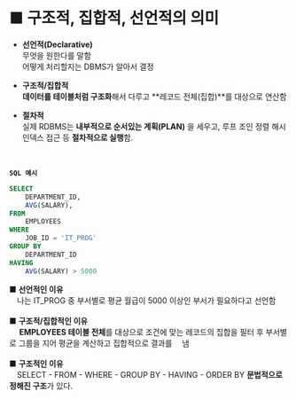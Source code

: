 # ■ 구조적, 집합적, 선언적의 의미

- **선언적(Declarative)**<br>
무엇을 원한다를 말함<br>
어떻게 처리할지는 DBMS가 알아서 결정

- **구조적/집합적**<br>
**데이터를 테이블처럼 구조화**해서 다루고
**레코드 전체(집합)**를 대상으로 연산함

- **절차적**<br>
실제 RDBMS는 **내부적으로 순서있는 계획(PLAN)** 을 세우고, 루프 조인 정렬 해시 인덱스 접근 등 **절차적으로 실행**함.
<br>

**`SQL 예시`**
```sql
SELECT
	DEPARTMENT_ID,
	AVG(SALARY),
FROM
	EMPLOYEES
WHERE
	JOB_ID = 'IT_PROG'
GROUP BY 
	DEPARTMENT_ID
HAVING
	AVG(SALARY) > 5000
```
■ **선언적인 이유**<br>
&emsp;나는 IT_PROG 중 부서별로 평균 월급이 5000 이상인 부서가 필요하다고 선언함<br><br>
■ **구조적/집합적인 이유**<br>
&emsp; **EMPLOYEES 테이블 전체**를 대상으로 조건에 맞는 레코드의 집합을 필터 후 부서별로 그룹을 지어 평균을 계산하고 집합적으로 결과를 &emsp;냄<br><br>
■ **구조적인 이유**<br>
&emsp;SELECT - FROM - WHERE - GROUP BY - HAVING - ORDER BY **문법적으로 정해진 구조**가 있다.<br>
